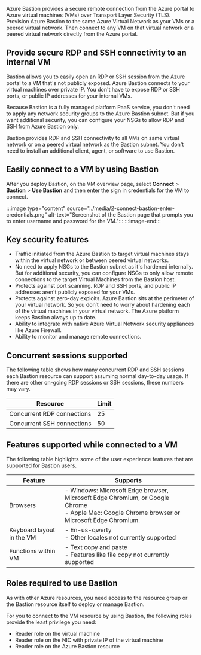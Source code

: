 Azure Bastion provides a secure remote connection from the Azure portal to Azure virtual machines (VMs) over Transport Layer Security (TLS). Provision Azure Bastion to the same Azure Virtual Network as your VMs or a peered virtual network. Then connect to any VM on that virtual network or a peered virtual network directly from the Azure portal. 

## Provide secure RDP and SSH connectivity to an internal VM

Bastion allows you to easily open an RDP or SSH session from the Azure portal to a VM that's not publicly exposed. Azure Bastion connects to your virtual machines over private IP. You don't have to expose RDP or SSH ports, or public IP addresses for your internal VMs. 

Because Bastion is a fully managed platform PaaS service, you don't need to apply any network security groups to the Azure Bastion subnet. But if you want additional security, you can configure your NSGs to allow RDP and SSH from Azure Bastion only.

Bastion provides RDP and SSH connectivity to all VMs on same virtual network or on a peered virtual network as the Bastion subnet. You don't need to install an additional client, agent, or software to use Bastion. 

## Easily connect to a VM by using Bastion

After you deploy Bastion, on the VM overview page, select **Connect** > **Bastion** > **Use Bastion** and then enter the sign in credentials for the VM to connect.

:::image type="content" source="../media/2-connect-bastion-enter-credentials.png" alt-text="Screenshot of the Bastion page that prompts you to enter username and password for the VM.":::
:::image-end:::

## Key security features

- Traffic initiated from the Azure Bastion to target virtual machines stays within the virtual network or  between peered virtual networks.
- No need to apply NSGs to the Bastion subnet as it's hardened internally. But for additional security, you can configure NSGs to only allow remote connections to the target Virtual Machines from the Bastion host.
- Protects against port scanning. RDP and SSH ports, and public IP addresses aren't publicly exposed for your VMs.
- Protects against zero-day exploits. Azure Bastion sits at the perimeter of your virtual network. So you don’t need to worry about hardening each of the virtual machines in your virtual network. The Azure platform keeps Bastion always up to date.
- Ability to integrate with native Azure Virtual Network security appliances like Azure Firewall.
- Ability to monitor and manage remote connections.

## Concurrent sessions supported

The following table shows how many concurrent RDP and SSH sessions each Bastion resource can support assuming normal day-to-day usage. If there are other on-going RDP sessions or SSH sessions,  these numbers may vary.


|Resource |Limit  |
|---------|---------|
|Concurrent RDP connections    |   25      |
|Concurrent SSH connections   |    50     |

<!--I don't understand what this means: "Both RDP and SSH are a usage-based protocol. High usage of sessions will cause the bastion host to support a lower total number of sessions." -->

## Features supported while connected to a VM

The following table highlights some of the user experience features that are supported for Bastion users.

|Feature  |Supports  |
|---------|---------|
|Browsers     | - Windows: Microsoft Edge browser, Microsoft Edge Chromium, or Google Chrome</br>     - Apple Mac: Google Chrome browser or Microsoft Edge Chromium.      |
|Keyboard layout in the VM    | - En-us-qwerty</br>- Other locales not currently supported        |
|Functions within VM   | - Text copy and paste</br>- Features like file copy not currently supported        |


## Roles required to use Bastion

As with other Azure resources, you need access to the resource group or the Bastion resource itself to deploy or manage Bastion.

For you to connect to the VM resource by using Bastion, the following roles provide the least privilege you need:

- Reader role on the virtual machine
- Reader role on the NIC with private IP of the virtual machine
- Reader role on the Azure Bastion resource

